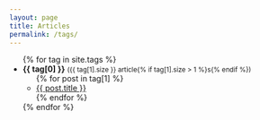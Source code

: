 ```yaml
---
layout: page
title: Articles
permalink: /tags/
---
```


<ul>
{% for tag in site.tags %}
    <li>
        <strong>{{ tag[0] }}</strong> <small>({{ tag[1].size }} article{% if tag[1].size > 1 %}s{% endif %})</small>
        <ul>
{% for post in tag[1] %}
            <li><a href="{{ post.url }}">{{ post.title }}</a></li>
{% endfor %}
        </ul>
    </li>
{% endfor %}
</ul>